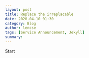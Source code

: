 ```yaml
---
layout: post
title: Replace the irreplacable
date: 2020-04-10 01:30
category: Blog
author: lencse
tags: [Service Announcement, Jekyll]
summary:
---
```


Start
